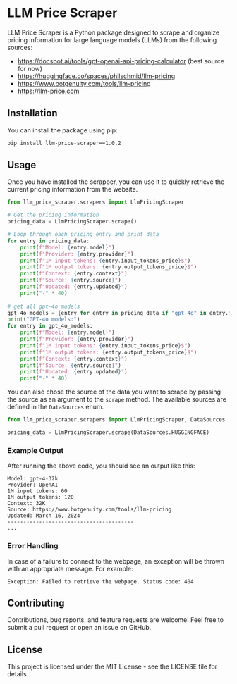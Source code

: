 # LLM Price Scraper
LLM Price Scraper is a Python package designed to scrape and organize pricing information for large language models (LLMs)
from the following sources:
- https://docsbot.ai/tools/gpt-openai-api-pricing-calculator (best source for now)
- https://huggingface.co/spaces/philschmid/llm-pricing
- https://www.botgenuity.com/tools/llm-pricing
- https://llm-price.com

## Installation
You can install the package using pip:
```bash
pip install llm-price-scraper==1.0.2
```

## Usage
Once you have installed the scrapper, you can use it to quickly retrieve the current pricing information from the website.
```python
from llm_price_scraper.scrapers import LlmPricingScraper

# Get the pricing information
pricing_data = LlmPricingScraper.scrape()

# Loop through each pricing entry and print data
for entry in pricing_data:
    print(f"Model: {entry.model}")
    print(f"Provider: {entry.provider}")
    print(f"1M input tokens: {entry.input_tokens_price}$")
    print(f"1M output tokens: {entry.output_tokens_price}$")
    print(f"Context: {entry.context}")
    print(f"Source: {entry.source}")
    print(f"Updated: {entry.updated}")
    print("-" * 40)
    
# get all gpt-4o models
gpt_4o_models = [entry for entry in pricing_data if "gpt-4o" in entry.model.lower()]
print("GPT-4o models:")
for entry in gpt_4o_models:
    print(f"Model: {entry.model}")
    print(f"Provider: {entry.provider}")
    print(f"1M input tokens: {entry.input_tokens_price}$")
    print(f"1M output tokens: {entry.output_tokens_price}$")
    print(f"Context: {entry.context}")
    print(f"Source: {entry.source}")
    print(f"Updated: {entry.updated}")
    print("-" * 40)
```
You can also chose the source of the data you want to scrape by passing the source as an argument to the `scrape` method. The available sources are defined in the `DataSources` enum.
```python
from llm_price_scraper.scrapers import LlmPricingScraper, DataSources

pricing_data = LlmPricingScraper.scrape(DataSources.HUGGINGFACE)
```

### Example Output
After running the above code, you should see an output like this:

```
Model: gpt-4-32k
Provider: OpenAI
1M input tokens: 60
1M output tokens: 120
Context: 32K
Source: https://www.botgenuity.com/tools/llm-pricing
Updated: March 16, 2024
----------------------------------------
...
```

### Error Handling
In case of a failure to connect to the webpage, an exception will be thrown with an appropriate message. For example:

```
Exception: Failed to retrieve the webpage. Status code: 404
```

## Contributing
Contributions, bug reports, and feature requests are welcome! Feel free to submit a pull request or open an issue on GitHub.

## License
This project is licensed under the MIT License - see the LICENSE file for details.
